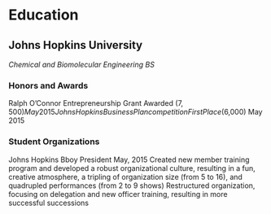 # Education
## Johns Hopkins University
*Chemical and Biomolecular Engineering BS*

### Honors and Awards
Ralph O’Connor Entrepreneurship Grant	Awarded ($7,500)	May 2015
Johns Hopkins Business Plan competition	First Place ($6,000)	 May 2015

### Student Organizations
Johns Hopkins Bboy	President		May, 2015
Created new member training program and developed a robust organizational culture, resulting in a fun, creative atmosphere, a tripling of organization size (from 5 to 16), and quadrupled performances (from 2 to 9 shows)
Restructured organization, focusing on delegation and new officer training, resulting in more successful successions
